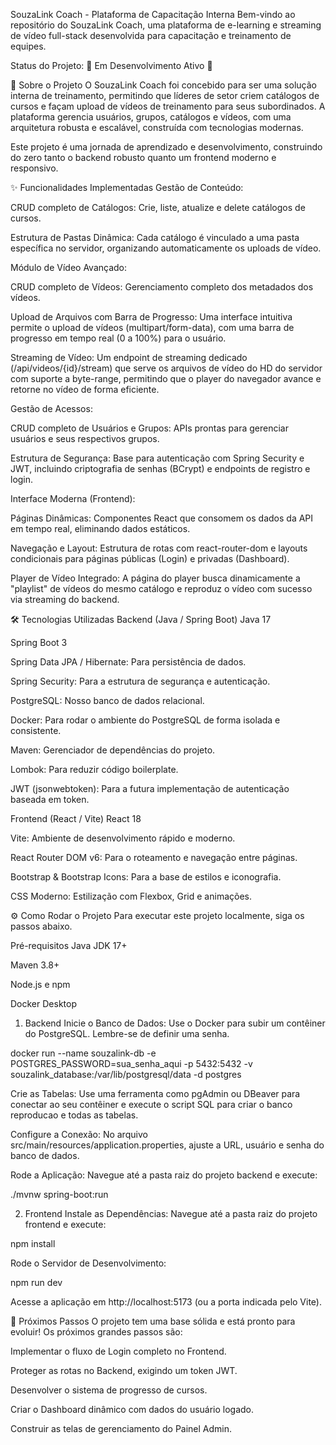 SouzaLink Coach - Plataforma de Capacitação Interna
Bem-vindo ao repositório do SouzaLink Coach, uma plataforma de e-learning e streaming de vídeo full-stack desenvolvida para capacitação e treinamento de equipes.

Status do Projeto: 🚧 Em Desenvolvimento Ativo 🚧

🚀 Sobre o Projeto
O SouzaLink Coach foi concebido para ser uma solução interna de treinamento, permitindo que líderes de setor criem catálogos de cursos e façam upload de vídeos de treinamento para seus subordinados. A plataforma gerencia usuários, grupos, catálogos e vídeos, com uma arquitetura robusta e escalável, construída com tecnologias modernas.

Este projeto é uma jornada de aprendizado e desenvolvimento, construindo do zero tanto o backend robusto quanto um frontend moderno e responsivo.

✨ Funcionalidades Implementadas
Gestão de Conteúdo:

CRUD completo de Catálogos: Crie, liste, atualize e delete catálogos de cursos.

Estrutura de Pastas Dinâmica: Cada catálogo é vinculado a uma pasta específica no servidor, organizando automaticamente os uploads de vídeo.

Módulo de Vídeo Avançado:

CRUD completo de Vídeos: Gerenciamento completo dos metadados dos vídeos.

Upload de Arquivos com Barra de Progresso: Uma interface intuitiva permite o upload de vídeos (multipart/form-data), com uma barra de progresso em tempo real (0 a 100%) para o usuário.

Streaming de Vídeo: Um endpoint de streaming dedicado (/api/videos/{id}/stream) que serve os arquivos de vídeo do HD do servidor com suporte a byte-range, permitindo que o player do navegador avance e retorne no vídeo de forma eficiente.

Gestão de Acessos:

CRUD completo de Usuários e Grupos: APIs prontas para gerenciar usuários e seus respectivos grupos.

Estrutura de Segurança: Base para autenticação com Spring Security e JWT, incluindo criptografia de senhas (BCrypt) e endpoints de registro e login.

Interface Moderna (Frontend):

Páginas Dinâmicas: Componentes React que consomem os dados da API em tempo real, eliminando dados estáticos.

Navegação e Layout: Estrutura de rotas com react-router-dom e layouts condicionais para páginas públicas (Login) e privadas (Dashboard).

Player de Vídeo Integrado: A página do player busca dinamicamente a "playlist" de vídeos do mesmo catálogo e reproduz o vídeo com sucesso via streaming do backend.

🛠️ Tecnologias Utilizadas
Backend (Java / Spring Boot)
Java 17

Spring Boot 3

Spring Data JPA / Hibernate: Para persistência de dados.

Spring Security: Para a estrutura de segurança e autenticação.

PostgreSQL: Nosso banco de dados relacional.

Docker: Para rodar o ambiente do PostgreSQL de forma isolada e consistente.

Maven: Gerenciador de dependências do projeto.

Lombok: Para reduzir código boilerplate.

JWT (jsonwebtoken): Para a futura implementação de autenticação baseada em token.

Frontend (React / Vite)
React 18

Vite: Ambiente de desenvolvimento rápido e moderno.

React Router DOM v6: Para o roteamento e navegação entre páginas.

Bootstrap & Bootstrap Icons: Para a base de estilos e iconografia.

CSS Moderno: Estilização com Flexbox, Grid e animações.

⚙️ Como Rodar o Projeto
Para executar este projeto localmente, siga os passos abaixo.

Pré-requisitos
Java JDK 17+

Maven 3.8+

Node.js e npm

Docker Desktop

1. Backend
Inicie o Banco de Dados: Use o Docker para subir um contêiner do PostgreSQL. Lembre-se de definir uma senha.

docker run --name souzalink-db -e POSTGRES_PASSWORD=sua_senha_aqui -p 5432:5432 -v souzalink_database:/var/lib/postgresql/data -d postgres

Crie as Tabelas: Use uma ferramenta como pgAdmin ou DBeaver para conectar ao seu contêiner e execute o script SQL para criar o banco reproducao e todas as tabelas.

Configure a Conexão: No arquivo src/main/resources/application.properties, ajuste a URL, usuário e senha do banco de dados.

Rode a Aplicação: Navegue até a pasta raiz do projeto backend e execute:

./mvnw spring-boot:run

2. Frontend
Instale as Dependências: Navegue até a pasta raiz do projeto frontend e execute:

npm install

Rode o Servidor de Desenvolvimento:

npm run dev

Acesse a aplicação em http://localhost:5173 (ou a porta indicada pelo Vite).

🚀 Próximos Passos
O projeto tem uma base sólida e está pronto para evoluir! Os próximos grandes passos são:

Implementar o fluxo de Login completo no Frontend.

Proteger as rotas no Backend, exigindo um token JWT.

Desenvolver o sistema de progresso de cursos.

Criar o Dashboard dinâmico com dados do usuário logado.

Construir as telas de gerenciamento do Painel Admin.
